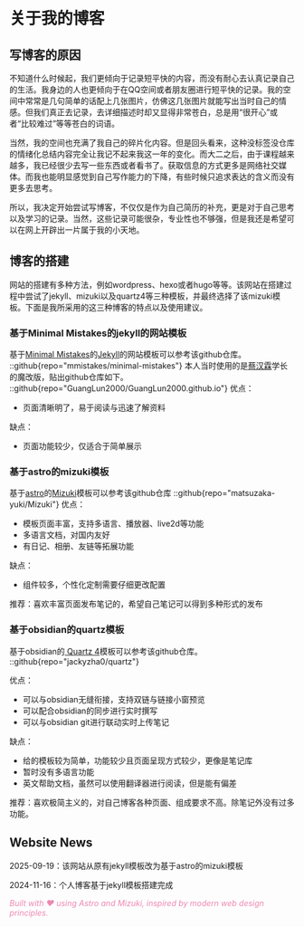 # 关于我的博客
## 写博客的原因
不知道什么时候起，我们更倾向于记录短平快的内容，而没有耐心去认真记录自己的生活。我身边的人也更倾向于在QQ空间或者朋友圈进行短平快的记录。我的空间中常常是几句简单的话配上几张图片，仿佛这几张图片就能写出当时自己的情感。但我们真正去记录，去详细描述时却又显得非常苍白，总是用“很开心”或者“比较难过”等等苍白的词语。

当然，我的空间也充满了我自己的碎片化内容。但是回头看来，这种没标签没仓库的情绪化总结内容完全让我记不起来我这一年的变化。而大二之后，由于课程越来越多，我已经很少去写一些东西或者看书了。获取信息的方式更多是网络社交媒体。而我也能明显感觉到自己写作能力的下降，有些时候只追求表达的含义而没有更多去思考。

所以，我决定开始尝试写博客，不仅仅是作为自己简历的补充，更是对于自己思考以及学习的记录。当然，这些记录可能很杂，专业性也不够强，但是我还是希望可以在网上开辟出一片属于我的小天地。
## 博客的搭建
网站的搭建有多种方法，例如wordpress、hexo或者hugo等等。该网站在搭建过程中尝试了jekyll、mizuki以及quartz4等三种模板，并最终选择了该mizuki模板。下面是我所采用的这三种博客的特点以及使用建议。
### 基于Minimal Mistakes的jekyll的网站模板
基于[Minimal Mistakes](https://mademistakes.com/)的[Jekyll](https://jekyllrb.com/)的网站模板可以参考该github仓库。
::github{repo="mmistakes/minimal-mistakes"}
本人当时使用的是[蔡汉霖](https://caihanlin.com/)学长的魔改版，贴出github仓库如下。
::github{repo="GuangLun2000/GuangLun2000.github.io"}
优点：
- 页面清晰明了，易于阅读与迅速了解资料

缺点：
- 页面功能较少，仅适合于简单展示
### 基于astro的mizuki模板
基于[astro](https://docs.astro.build/en/getting-started/)的[Mizuki](https://docs.mizuki.mysqil.com/)模板可以参考该github仓库
::github{repo="matsuzaka-yuki/Mizuki"}
优点：
- 模板页面丰富，支持多语言、播放器、live2d等功能
- 多语言文档，对国内友好
- 有日记、相册、友链等拓展功能

缺点：
- 组件较多，个性化定制需要仔细更改配置

推荐：喜欢丰富页面发布笔记的，希望自己笔记可以得到多种形式的发布
### 基于obsidian的quartz模板
基于obsidian的[ Quartz 4](https://quartz.jzhao.xyz/)模板可以参考该github仓库。
::github{repo="jackyzha0/quartz"}

优点：
- 可以与obsidian无缝衔接，支持双链与链接小窗预览
- 可以配合obsidian的同步进行实时撰写
- 可以与obsidian git进行联动实时上传笔记

缺点：
- 给的模板较为简单，功能较少且页面呈现方式较少，更像是笔记库
- 暂时没有多语言功能
- 英文帮助文档，虽然可以使用翻译器进行阅读，但是能有偏差

推荐：喜欢极简主义的，对自己博客各种页面、组成要求不高。除笔记外没有过多功能。
## Website News
2025-09-19：该网站从原有jekyll模板改为基于astro的mizuki模板

2024-11-16：个人博客基于jekyll模板搭建完成

<span style="color:#ee88b1">*Built with ❤️ using Astro and Mizuki, inspired by modern web design principles.*</span>
